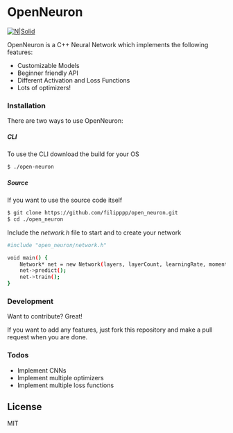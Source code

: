 # OpenNeuron

[![N|Solid](https://cldup.com/dTxpPi9lDf.thumb.png)](https://nodesource.com/products/nsolid)


OpenNeuron is a C++ Neural Network which implements the following features:

  - Customizable Models
  - Beginner friendly API
  - Different Activation and Loss Functions
  - Lots of optimizers!

### Installation

There are two ways to use OpenNeuron:

##### CLI

To use the CLI download the build for your OS
```sh
$ ./open-neuron
```
##### Source
If you want to use the source code itself

```sh
$ git clone https://github.com/filipppp/open_neuron.git
$ cd ./open_neuron
```

Include the *network.h* file to start and to create your network

```sh
#include "open_neuron/network.h"

void main() {
    Network* net = new Network(layers, layerCount, learningRate, momentum);
    net->predict();
    net->train();
}
```



### Development

Want to contribute? Great!

If you want to add any features, just fork this repository and make a pull request when you are done.



### Todos

 - Implement CNNs
 - Implement multiple optimizers
 - Implement multiple loss functions

License
----

MIT


